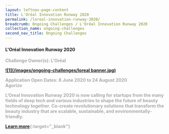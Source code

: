 ```yaml
---
layout: leftnav-page-content
title: L'Oréal Innovation Runway 2020
permalink: /loreal-innovation-runway-2020/
breadcrumb: Ongoing Challenges / L'Oréal Innovation Runway 2020
collection_name: ongoing-challenges
second_nav_title: Ongoing Challenges
---
```


#### L'Oréal Innovation Runway 2020

<font color="#a9a9a9"><b>Challenge Owner(s): L'Oréal
  
[![1](/images/ongoing-challenges/loreal banner.jpg)](https://slingshot.agorize.com/en/challenges/lorealinnovationrunway)


**Application Open Dates: 8 June 2020 to 24 August 2020**<br>
<font color=" #a9a9a9"><b>Agorize</b></font>

L’Oreal Innovation Runway 2020 is now calling for startups from the many fields of deep tech and various industries to shape the future of beauty technology together. Co-create revolutionary solutions that transform the beauty industry that are scalable, sustainable, and environmentally-friendly.

[Learn more](https://slingshot.agorize.com/en/challenges/lorealinnovationrunway){:target="_blank"}
